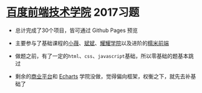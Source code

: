 # [百度前端技术学院][百度前端技术学院] 2017习题

* 总计完成了30个项目，皆可通过 Github Pages 预览

* 主要参与了基础课程的[小薇][小薇]、[斌斌](斌斌)、[耀耀学院](耀耀)以及进阶的[糯米前端](糯米)

* 做题之前，有了一定的`html`、`css`、`javascript`基础，所以零基础的题基本跳过

* 剩余的[商业平台][商业平台]和 [Echarts][Echarts] 学院没做，觉得偏向框架，权衡之下，就先去补基础了


[百度前端技术学院]: http://ife.baidu.com/2017

[小薇]: http://ife.baidu.com/2017/college/detail/id/9

[斌斌]: http://ife.baidu.com/2017/college/detail/id/10

[耀耀]: http://ife.baidu.com/2017/college/detail/id/11

[糯米]: http://ife.baidu.com/2017/college/detail/id/8

[商业平台]: http://ife.baidu.com/2017/college/detail/id/5

[Echarts]: http://ife.baidu.com/2017/college/detail/id/6
